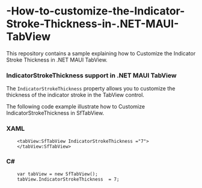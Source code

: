# -How-to-customize-the-Indicator-Stroke-Thickness-in-.NET-MAUI-TabView
This repository contains a sample explaining how to Customize the Indicator Stroke Thickness in .NET MAUI TabView.

### IndicatorStrokeThickness support in .NET MAUI TabView

The `IndicatorStrokeThickness` property allows you to customize the thickness of the indicator stroke in the TabView control.

The following code example illustrate how to Customize IndicatorStrokeThickness in SfTabView.

### XAML

```
    <tabView:SfTabView IndicatorStrokeThickness ="7">
    </tabView:SfTabView> 
```

### C#

```
    var tabView = new SfTabView();
    tabView.IndicatorStrokeThickness  = 7; 
```
